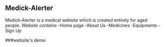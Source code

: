 ## Medick-Alerter
Medick-Alerter is a medical website which is created entirely for aged people.
*Website contains*
  -Home page
  -About Us
  -Medicines
  -Equipments
  -Sign Up

  ###website's demo
